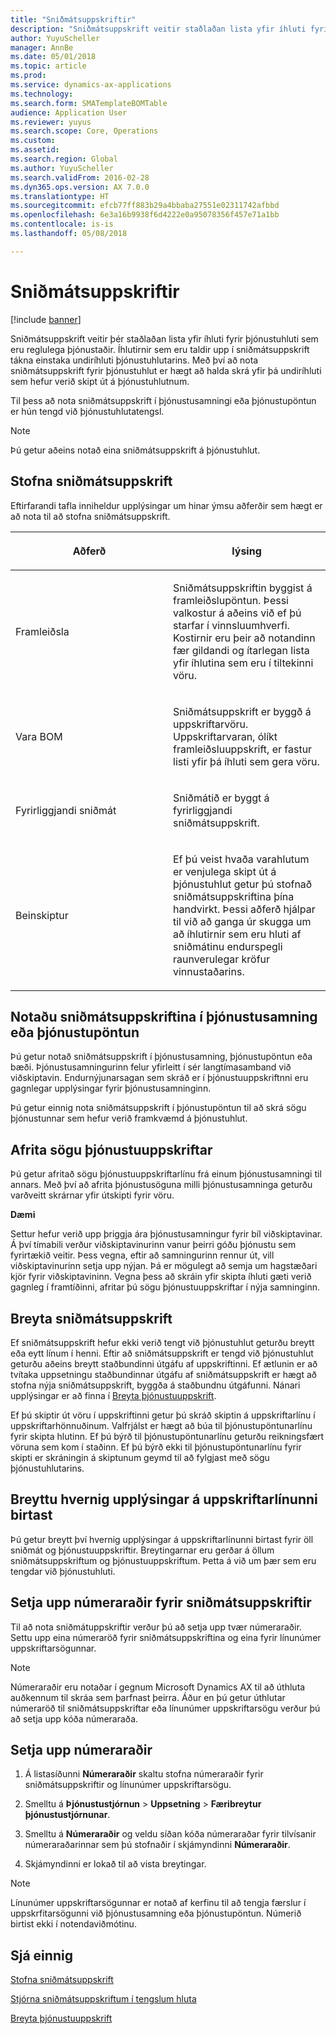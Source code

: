 ```yaml
---
title: "Sniðmátsuppskriftir"
description: "Sniðmátsuppskrift veitir staðlaðan lista yfir íhluti fyrir þjónustuhluti sem eru reglulega þjónustaðir."
author: YuyuScheller
manager: AnnBe
ms.date: 05/01/2018
ms.topic: article
ms.prod: 
ms.service: dynamics-ax-applications
ms.technology: 
ms.search.form: SMATemplateBOMTable
audience: Application User
ms.reviewer: yuyus
ms.search.scope: Core, Operations
ms.custom: 
ms.assetid: 
ms.search.region: Global
ms.author: YuyuScheller
ms.search.validFrom: 2016-02-28
ms.dyn365.ops.version: AX 7.0.0
ms.translationtype: HT
ms.sourcegitcommit: efcb77ff883b29a4bbaba27551e02311742afbbd
ms.openlocfilehash: 6e3a16b9938f6d4222e0a95078356f457e71a1bb
ms.contentlocale: is-is
ms.lasthandoff: 05/08/2018

---
```


# <a name="template-boms"></a>Sniðmátsuppskriftir    

[!include [banner](../includes/banner.md)]


Sniðmátsuppskrift veitir þér staðlaðan lista yfir íhluti fyrir þjónustuhluti sem eru reglulega þjónustaðir. Íhlutirnir sem eru taldir upp í sniðmátsuppskrift tákna einstaka undiríhluti þjónustuhlutarins. Með því að nota sniðmátsuppskrift fyrir þjónustuhlut er hægt að halda skrá yfir þá undiríhluti sem hefur verið skipt út á þjónustuhlutnum.

Til þess að nota sniðmátsuppskrift í þjónustusamningi eða þjónustupöntun er hún tengd við þjónustuhlutatengsl.


> [!NOTE]
> <P>Þú getur aðeins notað eina sniðmátsuppskrift á þjónustuhlut.</P>

## <a name="create-a-template-bom"></a>Stofna sniðmátsuppskrift

Eftirfarandi tafla inniheldur upplýsingar um hinar ýmsu aðferðir sem hægt er að nota til að stofna sniðmátsuppskrift.

<table>
<colgroup>
<col style="width: 50%" />
<col style="width: 50%" />
</colgroup>
<thead>
<tr class="header">
<th><p>Aðferð</p></th>
<th><p>lýsing</p></th>
</tr>
</thead>
<tbody>
<tr class="odd">
<td><p>Framleiðsla</p></td>
<td><p>Sniðmátsuppskriftin byggist á framleiðslupöntun. Þessi valkostur á aðeins við ef þú starfar í vinnsluumhverfi. Kostirnir eru þeir að notandinn fær gildandi og ítarlegan lista yfir íhlutina sem eru í tiltekinni vöru.</p></td>
</tr>
<tr class="even">
<td><p>Vara BOM</p></td>
<td><p>Sniðmátsuppskrift er byggð á uppskriftarvöru. Uppskriftarvaran, ólíkt framleiðsluuppskrift, er fastur listi yfir þá íhluti sem gera vöru.</p></td>
</tr>
<tr class="odd">
<td><p>Fyrirliggjandi sniðmát</p></td>
<td><p>Sniðmátið er byggt á fyrirliggjandi sniðmátsuppskrift.</p></td>
</tr>
<tr class="even">
<td><p>Beinskiptur</p></td>
<td><p>Ef þú veist hvaða varahlutum er venjulega skipt út á þjónustuhlut getur þú stofnað sniðmátsuppskriftina þína handvirkt. Þessi aðferð hjálpar til við að ganga úr skugga um að íhlutirnir sem eru hluti af sniðmátinu endurspegli raunverulegar kröfur vinnustaðarins.</p></td>
</tr>
</tbody>
</table>


## <a name="apply-the-template-bom-to-a-service-agreement-or-service-order"></a>Notaðu sniðmátsuppskriftina í þjónustusamning eða þjónustupöntun

Þú getur notað sniðmátsuppskrift í þjónustusamning, þjónustupöntun eða bæði. Þjónustusamningurinn felur yfirleitt í sér langtímasamband við viðskiptavin. Endurnýjunarsagan sem skráð er í þjónustuuppskriftnni eru gagnlegar upplýsingar fyrir þjónustusamninginn.

Þú getur einnig nota sniðmátsuppskrift í þjónustupöntun til að skrá sögu þjónustunnar sem hefur verið framkvæmd á þjónustuhlut.

## <a name="copy-the-history-of-a-service-bom"></a>Afrita sögu þjónustuuppskriftar

Þú getur afritað sögu þjónustuuppskriftarlínu frá einum þjónustusamningi til annars. Með því að afrita þjónustusöguna milli þjónustusamninga geturðu varðveitt skrárnar yfir útskipti fyrir vöru.

**Dæmi**

Settur hefur verið upp þriggja ára þjónustusamningur fyrir bíl viðskiptavinar. Á því tímabili verður viðskiptavinurinn vanur þeirri góðu þjónustu sem fyrirtækið veitir. Þess vegna, eftir að samningurinn rennur út, vill viðskiptavinurinn setja upp nýjan. Þá er mögulegt að semja um hagstæðari kjör fyrir viðskiptavininn. Vegna þess að skráin yfir skipta íhluti gæti verið gagnleg í framtíðinni, afritar þú sögu þjónustuuppskriftar í nýja samninginn.

## <a name="modify-the-template-bom"></a>Breyta sniðmátsuppskrift

Ef sniðmátsuppskrift hefur ekki verið tengt við þjónustuhlut geturðu breytt eða eytt línum í henni. Eftir að sniðmátsuppskrift er tengd við þjónustuhlut geturðu aðeins breytt staðbundinni útgáfu af uppskriftinni. Ef ætlunin er að tvítaka uppsetningu staðbundinnar útgáfu af sniðmátsuppskrift er hægt að stofna nýja sniðmátsuppskrift, byggða á staðbundnu útgáfunni. Nánari upplýsingar er að finna í [Breyta þjónustuuppskrift](modify-service-bom.md).

Ef þú skiptir út vöru í uppskriftinni getur þú skráð skiptin á uppskriftarlínu í uppskriftarhönnuðinum. Valfrjálst er hægt að búa til þjónustupöntunarlínu fyrir skipta hlutinn. Ef þú býrð til þjónustupöntunarlínu geturðu reikningsfært vöruna sem kom í staðinn. Ef þú býrð ekki til þjónustupöntunarlínu fyrir skipti er skráningin á skiptunum geymd til að fylgjast með sögu þjónustuhlutarins.

## <a name="change-how-information-on-the-bom-line-is-displayed"></a>Breyttu hvernig upplýsingar á uppskriftarlínunni birtast

Þú getur breytt því hvernig upplýsingar á uppskriftarlínunni birtast fyrir öll sniðmát og þjónustuuppskriftir. Breytingarnar eru gerðar á öllum sniðmátsuppskriftum og þjónustuuppskriftum. Þetta á við um þær sem eru tengdar við þjónustuhluti.

## <a name="set-up-number-sequences-for-template-boms"></a>Setja upp númeraraðir fyrir sniðmátsuppskriftir

Til að nota sniðmátuppskriftir verður þú að setja upp tvær númeraraðir. Settu upp eina númeraröð fyrir sniðmátsuppskriftina og eina fyrir línunúmer uppskriftarsögunnar.


> [!NOTE]
> <P>Númeraraðir eru notaðar í gegnum Microsoft Dynamics AX til að úthluta auðkennum til skráa sem þarfnast þeirra. Áður en þú getur úthlutar númeraröð til sniðmátsuppskriftar eða línunúmer uppskriftarsögu verður þú að setja upp kóða númeraraða.</P>


## <a name="set-up-number-sequences"></a>Setja upp númeraraðir

1.  Á listasíðunni **Númeraraðir** skaltu stofna númeraraðir fyrir sniðmátsuppskriftir og línunúmer uppskriftarsögu. 

2.  Smelltu á **Þjónustustjórnun** \> **Uppsetning** \> **Færibreytur þjónustustjórnunar**.

3.  Smelltu á **Númeraraðir** og veldu síðan kóða númeraraðar fyrir tilvísanir númeraraðarinnar sem þú stofnaðir í skjámyndinni **Númeraraðir**.

4.  Skjámyndinni er lokað til að vista breytingar.


> [!NOTE]
> <P>Línunúmer uppskriftarsögunnar er notað af kerfinu til að tengja færslur í uppskrfitarsögunni við þjónustusamning eða þjónustupöntun. Númerið birtist ekki í notendaviðmótinu.</P>



## <a name="see-also"></a>Sjá einnig

[Stofna sniðmátsuppskrift](create-template-bom.md)

[Stjórna sniðmátsuppskriftum í tengslum hluta](manage-template-boms-on-object-relations.md)

[Breyta þjónustuuppskrift](modify-service-bom.md)

 



